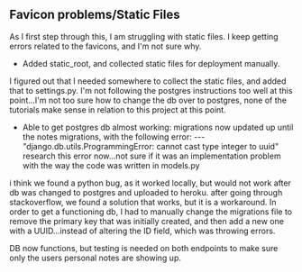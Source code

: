 ## Favicon problems/Static Files

As I first step through this, I am struggling with static files. I keep getting errors related to the favicons, and I'm not sure why.

* Added static_root, and collected static files for deployment manually.

I figured out that I needed somewhere to collect the static files, and added that to settings.py. I'm not following the postgres instructions too well at this point...I'm not too sure how to change the db over to postgres, none of the tutorials make sense in relation to this project at this point.

* Able to get postgres db almost working: migrations now updated up until the notes migrations, with the following error:
---"django.db.utils.ProgrammingError: cannot cast type integer to uuid"
research this error now...not sure if it was an implementation problem with the way the code was written in models.py

i think we found a python bug, as it worked locally, but would not work after db was changed to postgres and uploaded to heroku. after going through stackoverflow, we found a solution that works, but it is a workaround. In order to get a functioning db, I had to manually change the migrations file to remove the primary key that was initially created, and then add a new one with a UUID...instead of altering the ID field, which was throwing errors.

DB now functions, but testing is needed on both endpoints to make sure only the users personal notes are showing up.
